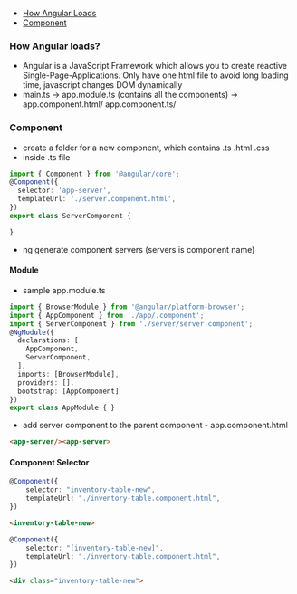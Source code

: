 * <a href="#howload">How Angular Loads</a>
* <a href="#component">Component</a>


### How Angular loads?<a name="howload"></a>
* Angular is a JavaScript Framework which allows you to create reactive Single-Page-Applications. Only have one html file to avoid long loading time, javascript changes DOM dynamically 
* main.ts -> app.module.ts (contains all the components) -> app.component.html/ app.component.ts/

### Component<a name="component"></a>
* create a folder for a new component, which contains .ts .html .css
* inside .ts file
``` typescript
import { Component } from '@angular/core';
@Component({
  selector: 'app-server',
  templateUrl: './server.component.html',
})
export class ServerComponent {

}
```
* ng generate component servers (servers is component name)

#### Module 
* sample app.module.ts
``` typescript
import { BrowserModule } from '@angular/platform-browser';
import { AppComponent } from './app/.component';
import { ServerComponent } from './server/server.component';
@NgModule({
  declarations: [
    AppComponent,
    ServerComponent,
  ],
  imports: [BrowserModule],
  providers: [].
  bootstrap: [AppComponent]
})
export class AppModule { }
```
* add server component to the parent component - app.component.html
``` html
<app-server/><app-server>
```
#### Component Selector
```Typescript
@Component({
    selector: "inventory-table-new",
    templateUrl: "./inventory-table.component.html",
})
```
```html
<inventory-table-new>
```
```Typescript
@Component({
    selector: "[inventory-table-new]",
    templateUrl: "./inventory-table.component.html",
})
```
```html
<div class="inventory-table-new">
```
